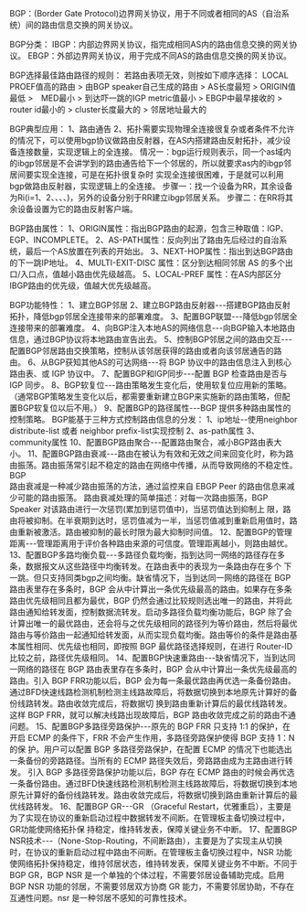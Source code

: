 BGP：(Border Gate Protocol)边界网关协议，用于不同或者相同的AS（自治系统）间的路由信息交换的网关协议。

BGP分类：
	IBGP：内部边界网关协议，指完成相同AS内的路由信息交换的网关协议。
	EBGP：外部边界网关协议，用于完成不同AS的路由信息交换的网关协议。

BGP选择最佳路由路径的规则：
	若路由表项无效，则按如下顺序选择：
		LOCAL PROEF值高的路由 > 由BGP speaker自己生成的路由 > AS长度最短 > ORIGIN值最低 >　MED最小 > 到达吓一跳的IGP metric值最小 > EBGP中最早接收的 > router id最小的 > cluster长度最大的 > 邻居地址最大的 

BGP典型应用：
	1、路由通告
	2、拓扑需要实现物理全连接很复杂或者条件不允许的情况下，可以使用bgp协议做路由反射器，在AS内搭建路由反射拓扑，减少设备连接数量，实现逻辑上的全连接。
		情况一：bgp运行规则表示，同一个as域内的ibgp邻居是不会讲学到的路由通告给下一个邻居的，所以就要求as内的ibgp邻居间要实现全连接，可是在拓扑很复杂时
			   实现全连接很困难，于是就可以利用bgp做路由反射器，实现逻辑上的全连接。
			   步骤一：找一个设备为RR，其余设备为Ri(i=1、2、、、、)，另外的设备分别于RR建立ibgp邻居关系。
			   步骤二：在RR将其余设备设置为它的路由反射客户端。

BGP路由属性：
	1、ORIGIN属性：指出BGP路由的起源，包含三种取值：IGP、EGP、INCOMPLETE。
	2、AS-PATH属性：反向列出了路由先后经过的自治系统，最后一个AS放置在列表的开始出。
	3、NEXT-HOP属性：指出到达BGP路由的下一跳IP地址。
	4、MULTI-EXIT-DISC 属性：区分到达相同邻居 AS 的多个出口/入口点，值越小路由优先级越高。
	5、LOCAL-PREF 属性：在AS内部区分IBGP路由的优先级，值越大优先级越高。

BGP功能特性：
	1、建立BGP邻居
	2、建立BGP路由反射器---搭建BGP路由反射拓扑，降低bgp邻居全连接带来的部署难度。
	3、配置BGP联盟---降低bgp邻居全连接带来的部署难度。
	4、向BGP注入本地AS的网络信息---向BGP输入本地路由信息，通过BGP协议将本地路由宣告出去。
	5、控制BGP邻居之间的路由交互---配置BGP邻居路由交换策略，控制从该邻居获得的路由或者向该邻居通告的路由。
	6、从BGP获知其他AS的可达网络---将 BGP 协议中的路由信息注入到核心路由表、或 IGP 协议中。
	7、配置BGP和IGP同步---配置 BGP 检查路由是否与 IGP 同步。
	8、BGP软复位---路由策略发生变化后，使用软复位应用新的策略。（通常BGP策略发生变化以后，都需要重新建立BGP来实施新的路由策略，但配置BGP软复位以后不用。）
	9、配置BGP的路径属性---BGP 提供多种路由属性的控制策略。
		BGP能基于三种方式控制路由信息的分发：
			1、ip地址--使用neighbor distribute-list 或者 neighbor prefix-list实现控制
			2、as-path属性
			3、community属性
	10、配置BGP路由聚合---配置路由聚合，减小BGP路由表大小。
	11、配置BGP路由衰减---路由在被认为有效和无效之间来回变化时，称为路由振荡。路由振荡常引起不稳定的路由在网络中传播，从而导致网络的不稳定性。BGP 	
		路由衰减是一种减少路由振荡的方法，通过监控来自 EBGP Peer 的路由信息来减少可能的路由振荡。
		路由衰减处理的简单描述：对每一次路由振荡，BGP Speaker 对该路由进行一次惩罚(累加到惩罚值中)，当惩罚值达到抑制上
		限，路由将被抑制。在半衰期到达时，惩罚值减为一半，当惩罚值减到重新启用值时，路由重新被激活。路由被抑制的最长时限为最大抑制时间值。
	12、配置BGP的管理距离---管理距离用于评价各种路由来源的可信度。管理距离越小，则路由越优。
	13、配置BGP多路均衡负载---多路径负载均衡，指到达同一网络的路径存在多条，数据报文从这些路径中均衡转发。在路由表中的表现为一条路由存在多个
		下一跳。但只支持同类bgp之间均衡。缺省情况下，当到达同一网络的路径在 BGP 路由表里存在多条时，BGP 会从中计算出一条优先级最高的路由。如果存在多条
		路由优先级相同且都为最优，BGP 仍然会通过比较规则选出唯一的路由，并将此路由通知给转发面，控制数据流转发。启动多路径负载均衡功能后，BGP 除了会计算出唯一的最优路由，还会将与之优先级相同的路径列为等价路由，然后将最优路由与等价路由一起通知给转发面，从而实现负载均衡。路由等价的条件是路由基本属性相同、优先级也相同，即按照 BGP 最优路径选择规则，在进行 Router-ID 比较之前，路径优先级相同。
	14、配置BGP快速重路由---缺省情况下，当到达同一网络的路径在 BGP 路由表里存在多条时，BGP 会从中计算出一条优先级最高的路由。引入 BGP FRR功能以后，BGP 	会为每一条最优路由再优选一条备份路由。通过BFD快速线路检测机制检测主线路故障后，将数据切换到本地原先计算好的备份线路转发。路由收敛完成后，将数据切	换到路由重新计算后的最优线路转发。这样 BGP FRR，就可以解决线路出现故障后，BGP 路由收敛完成之前的路由不通问题。
	15、配置BGP多路径旁路保护---原先的 BGP FRR 只支持 1:1 的保护，在开启 ECMP 的条件下，FRR 不会产生作用，多路径旁路保护使得 BGP 支持 1：N 的保
		护。用户可以配置 BGP 多路径旁路保护，在配置 ECMP 的情况下也能选出一条备份的旁路路径。当所有的 ECMP 路径失效后，旁路路由成为主路由进行转发。
		引入 BGP 多路径旁路保护功能以后，BGP 存在 ECMP 路由的时候会再优选一条备份路由。通过BFD快速线路检测机制检测主线路故障后，将数据切换到本地原先计算好的备份线路转发。路由收敛完成后，将数据切换到路由重新计算后的最优线路转发。
	16、配置BGP GR---GR （Graceful Restart，优雅重启），主要是为了实现在协议的重新启动过程中数据转发不间断。在管理板主备切换过程中，GR功能使网络拓扑保		持稳定，维持转发表，保障关键业务不中断。
	17、配置BGP NSR技术---（None-Stop-Routing，不间断路由），主要是为了实现主从切换时，在协议的重新启动过程中路由不间断。在管理板主备切换过程中，NSR 		功能使网络拓扑保持稳定，维持邻居状态，维持转发表，保障关键业务不中断。不同于 BGP GR，BGP NSR 是一个单独的个体过程，不需要邻居设备辅助完成。启用 	BGP NSR 功能的邻居，不需要邻居双方协商 GR 能力，不需要邻居协助，不存在互通性问题。nsr 是一种邻居不感知的可靠性技术。

